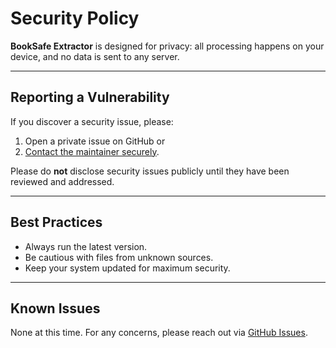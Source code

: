 # Security Policy

**BookSafe Extractor** is designed for privacy: all processing happens on your device, and no data is sent to any server.

---

## Reporting a Vulnerability

If you discover a security issue, please:

1. Open a private issue on GitHub or
2. [Contact the maintainer securely](https://github.com/Sharvil9/BookSafe-Extractor/issues).

Please do **not** disclose security issues publicly until they have been reviewed and addressed.

---

## Best Practices

- Always run the latest version.
- Be cautious with files from unknown sources.
- Keep your system updated for maximum security.

---

## Known Issues

None at this time. For any concerns, please reach out via [GitHub Issues](https://github.com/Sharvil9/BookSafe-Extractor/issues).
